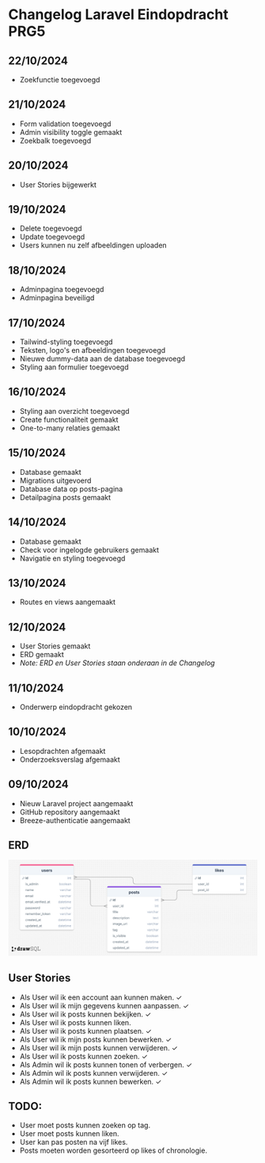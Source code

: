 # Changelog Laravel Eindopdracht PRG5

## 22/10/2024
* Zoekfunctie toegevoegd

## 21/10/2024
* Form validation toegevoegd
* Admin visibility toggle gemaakt
* Zoekbalk toegevoegd

## 20/10/2024
* User Stories bijgewerkt

## 19/10/2024
* Delete toegevoegd
* Update toegevoegd
* Users kunnen nu zelf afbeeldingen uploaden

## 18/10/2024
* Adminpagina toegevoegd
* Adminpagina beveiligd

## 17/10/2024
* Tailwind-styling toegevoegd
* Teksten, logo's en afbeeldingen toegevoegd
* Nieuwe dummy-data aan de database toegevoegd
* Styling aan formulier toegevoegd

## 16/10/2024
* Styling aan overzicht toegevoegd
* Create functionaliteit gemaakt
* One-to-many relaties gemaakt

## 15/10/2024
* Database gemaakt
* Migrations uitgevoerd
* Database data op posts-pagina
* Detailpagina posts gemaakt

## 14/10/2024
* Database gemaakt
* Check voor ingelogde gebruikers gemaakt
* Navigatie en styling toegevoegd

## 13/10/2024
* Routes en views aangemaakt

## 12/10/2024
* User Stories gemaakt
* ERD gemaakt
* _Note: ERD en User Stories staan onderaan in de Changelog_

## 11/10/2024
* Onderwerp eindopdracht gekozen

## 10/10/2024
* Lesopdrachten afgemaakt
* Onderzoeksverslag afgemaakt

## 09/10/2024
* Nieuw Laravel project aangemaakt
* GitHub repository aangemaakt
* Breeze-authenticatie aangemaakt

## ERD
![ERD van mijn Database](./images/erd.png)

## User Stories
* Als User wil ik een account aan kunnen maken. ✓
* Als User wil ik mijn gegevens kunnen aanpassen. ✓
* Als User wil ik posts kunnen bekijken. ✓
* Als User wil ik posts kunnen liken.
* Als User wil ik posts kunnen plaatsen. ✓
* Als User wil ik mijn posts kunnen bewerken. ✓
* Als User wil ik mijn posts kunnen verwijderen. ✓
* Als User wil ik posts kunnen zoeken. ✓
* Als Admin wil ik posts kunnen tonen of verbergen. ✓
* Als Admin wil ik posts kunnen verwijderen. ✓
* Als Admin wil ik posts kunnen bewerken. ✓

## TODO:
* User moet posts kunnen zoeken op tag.
* User moet posts kunnen liken.
* User kan pas posten na vijf likes.
* Posts moeten worden gesorteerd op likes of chronologie.
